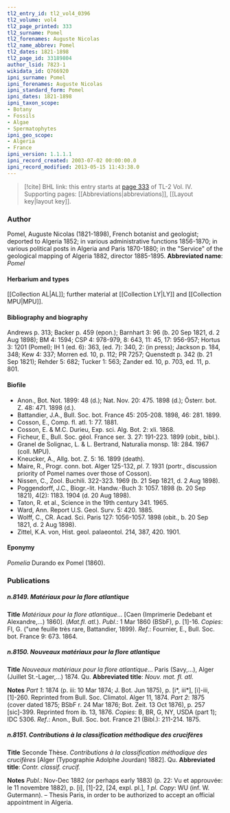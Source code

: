 ```yaml
---
tl2_entry_id: tl2_vol4_0396
tl2_volume: vol4
tl2_page_printed: 333
tl2_surname: Pomel
tl2_forenames: Auguste Nicolas
tl2_name_abbrev: Pomel
tl2_dates: 1821-1898
tl2_page_id: 33189804
author_lsid: 7823-1
wikidata_id: Q766920
ipni_surname: Pomel
ipni_forenames: Auguste Nicolas
ipni_standard_form: Pomel
ipni_dates: 1821-1898
ipni_taxon_scope: 
- Botany
- Fossils
- Algae
- Spermatophytes
ipni_geo_scope: 
- Algeria
- France
ipni_version: 1.1.1.1
ipni_record_created: 2003-07-02 00:00:00.0
ipni_record_modified: 2013-05-15 11:43:38.0
---
```



> [!cite] BHL link: this entry starts at [page 333](https://www.biodiversitylibrary.org/page/33189804) of TL-2 Vol. IV.
> Supporting pages: [[Abbreviations|abbreviations]], [[Layout key|layout key]].

### Author

Pomel, Auguste Nicolas (1821-1898), French botanist and geologist; deported to Algeria 1852; in various administrative functions 1856-1870; in various political posts in Algeria and Paris 1870-1880; in the "Service" of the geological mapping of Algeria 1882, director 1885-1895. 
**Abbreviated name**: *Pomel*

#### Herbarium and types

[[Collection AL|AL]]; further material at [[Collection LY|LY]] and [[Collection MPU|MPU]].

#### Bibliography and biography

Andrews p. 313; Backer p. 459 (epon.); Barnhart 3: 96 (b. 20 Sep 1821, d. 2 Aug 1898); BM 4: 1594; CSP 4: 978-979, 8: 643, 11: 45, 17: 956-957; Hortus 3: 1201 (Pomel); IH 1 (ed. 6): 363, (ed. 7): 340, 2: (in press); Jackson p. 184, 348; Kew 4: 337; Morren ed. 10, p. 112; PR 7257; Quenstedt p. 342 (b. 21 Sep 1821); Rehder 5: 682; Tucker 1: 563; Zander ed. 10, p. 703, ed. 11, p. 801.

#### Biofile

- Anon., Bot. Not. 1899: 48 (d.); Nat. Nov. 20: 475. 1898 (d.); Österr. bot. Z. 48: 471. 1898 (d.).
- Battandier, J.A., Bull. Soc. bot. France 45: 205-208. 1898, 46: 281. 1899.
- Cosson, E., Comp. fl. atl. 1: 77. 1881.
- Cosson, E. & M.C. Durieu, Exp. sci. Alg. Bot. 2: xli. 1868.
- Ficheur, E., Bull. Soc. géol. France ser. 3. 27: 191-223. 1899 (obit., bibl.).
- Granel de Solignac, L. & L. Bertrand, Naturalia monsp. 18: 284. 1967 (coll. MPU).
- Kneucker, A., Allg. bot. Z. 5: 16. 1899 (death).
- Maire, R., Progr. conn. bot. Alger 125-132, *pl*. 7. 1931 (portr., discussion priority of Pomel names over those of Cosson).
- Nissen, C., Zool. Buchili. 322-323. 1969 (b. 21 Sep 1821, d. 2 Aug 1898).
- Poggendorff, J.C., Biogr.-lit. Handw.-Buch 3: 1057. 1898 (b. 20 Sep 1821), 4(2): 1183. 1904 (d. 20 Aug 1898).
- Taton, R. et al., Science in the 19th century 341. 1965.
- Ward, Ann. Report U.S. Geol. Surv. 5: 420. 1885.
- Wolff, C., CR. Acad. Sci. Paris 127: 1056-1057. 1898 (obit., b. 20 Sep 1821, d. 2 Aug 1898).
- Zittel, K.A. von, Hist. geol. palaeontol. 214, 387, 420. 1901.

#### Eponymy

*Pomelia* Durando ex Pomel (1860).

### Publications

##### n.8149. Matériaux pour la flore atlantique

**Title**
*Matériaux pour la flore atlantique*... \[Caen (Imprimerie Dedebant et Alexandre,...) 1860\]. (*Mat.fl. atl.*).
*Publ*.: 1 Mar 1860 (BSbF), p. \[1\]-16. *Copies*: FI, G. ("une feuille très rare, Battandier, 1899).
*Ref*.: Fournier, E., Bull. Soc. bot. France 9: 673. 1864.

##### n.8150. Nouveaux matériaux pour la flore atlantique

**Title**
*Nouveaux matériaux pour la flore atlantique*... Paris (Savy,...), Alger (Juillet St.-Lager,...) 1874. Qu.
**Abbreviated title**: *Nouv. mat. fl. atl.*

**Notes**
*Part 1*: 1874 (p. iii: 10 Mar 1874; J. Bot. Jun 1875), p. \[i\*, iii\*\], \[i\]-iii, \[1\]-260.
Reprinted from Bull. Soc. Climatol. Alger 11, 1874.
*Part 2*: *1*875 (cover dated 1875; BSbF r. 24 Mar 1876; Bot. Zeit. 13 Oct 1876), p. 257 \[sic\]-399. Reprinted from ib. 13, 1876.
*Copies*: B, BR, G, NY, USDA (part 1); IDC 5306.
*Ref*.: Anon., Bull. Soc. bot. France 21 (Bibl.): 211-214. 1875.

##### n.8151. Contributions à la classification méthodique des crucifères

**Title**
Seconde Thèse. *Contributions à la classification méthodique des crucifères* \[Alger (Typographie Adolphe Jourdan) 1882\]. Qu.
**Abbreviated title**: *Contr. classif. crucif.*

**Notes**
*Publ*.: Nov-Dec 1882 (or perhaps early 1883) (p. 22: Vu et approuvée: le 11 novembre 1882), p. \[i\], \[1\]-22, \[24, expl. pl.\], *1 pl. Copy*: WU (inf. W. Gutermann). – Thesis Paris, in order to be authorized to accept an official appointment in Algeria.

